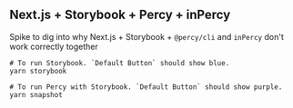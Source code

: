## Next.js + Storybook + Percy + inPercy

Spike to dig into why Next.js + Storybook + `@percy/cli` and `inPercy` don't work correctly together

```
# To run Storybook. `Default Button` should show blue.
yarn storybook

# To run Percy with Storybook. `Default Button` should show purple.
yarn snapshot
```